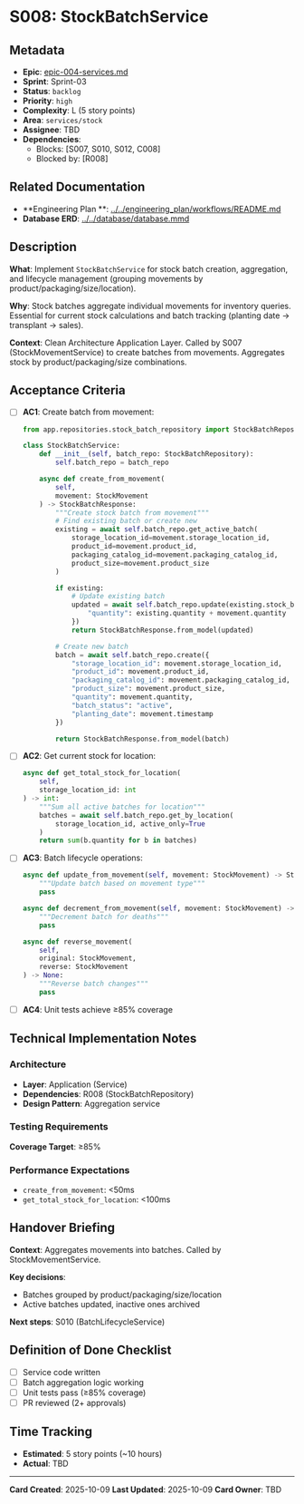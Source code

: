 # S008: StockBatchService

## Metadata

- **Epic**: [epic-004-services.md](../../02_epics/epic-004-services.md)
- **Sprint**: Sprint-03
- **Status**: `backlog`
- **Priority**: `high`
- **Complexity**: L (5 story points)
- **Area**: `services/stock`
- **Assignee**: TBD
- **Dependencies**:
    - Blocks: [S007, S010, S012, C008]
    - Blocked by: [R008]

## Related Documentation

- **Engineering Plan
  **: [../../engineering_plan/workflows/README.md](../../engineering_plan/workflows/README.md)
- **Database ERD**: [../../database/database.mmd](../../database/database.mmd)

## Description

**What**: Implement `StockBatchService` for stock batch creation, aggregation, and lifecycle
management (grouping movements by product/packaging/size/location).

**Why**: Stock batches aggregate individual movements for inventory queries. Essential for current
stock calculations and batch tracking (planting date → transplant → sales).

**Context**: Clean Architecture Application Layer. Called by S007 (StockMovementService) to create
batches from movements. Aggregates stock by product/packaging/size combinations.

## Acceptance Criteria

- [ ] **AC1**: Create batch from movement:
  ```python
  from app.repositories.stock_batch_repository import StockBatchRepository

  class StockBatchService:
      def __init__(self, batch_repo: StockBatchRepository):
          self.batch_repo = batch_repo

      async def create_from_movement(
          self,
          movement: StockMovement
      ) -> StockBatchResponse:
          """Create stock batch from movement"""
          # Find existing batch or create new
          existing = await self.batch_repo.get_active_batch(
              storage_location_id=movement.storage_location_id,
              product_id=movement.product_id,
              packaging_catalog_id=movement.packaging_catalog_id,
              product_size=movement.product_size
          )

          if existing:
              # Update existing batch
              updated = await self.batch_repo.update(existing.stock_batch_id, {
                  "quantity": existing.quantity + movement.quantity
              })
              return StockBatchResponse.from_model(updated)

          # Create new batch
          batch = await self.batch_repo.create({
              "storage_location_id": movement.storage_location_id,
              "product_id": movement.product_id,
              "packaging_catalog_id": movement.packaging_catalog_id,
              "product_size": movement.product_size,
              "quantity": movement.quantity,
              "batch_status": "active",
              "planting_date": movement.timestamp
          })

          return StockBatchResponse.from_model(batch)
  ```

- [ ] **AC2**: Get current stock for location:
  ```python
  async def get_total_stock_for_location(
      self,
      storage_location_id: int
  ) -> int:
      """Sum all active batches for location"""
      batches = await self.batch_repo.get_by_location(
          storage_location_id, active_only=True
      )
      return sum(b.quantity for b in batches)
  ```

- [ ] **AC3**: Batch lifecycle operations:
  ```python
  async def update_from_movement(self, movement: StockMovement) -> StockBatchResponse:
      """Update batch based on movement type"""
      pass

  async def decrement_from_movement(self, movement: StockMovement) -> None:
      """Decrement batch for deaths"""
      pass

  async def reverse_movement(
      self,
      original: StockMovement,
      reverse: StockMovement
  ) -> None:
      """Reverse batch changes"""
      pass
  ```

- [ ] **AC4**: Unit tests achieve ≥85% coverage

## Technical Implementation Notes

### Architecture

- **Layer**: Application (Service)
- **Dependencies**: R008 (StockBatchRepository)
- **Design Pattern**: Aggregation service

### Testing Requirements

**Coverage Target**: ≥85%

### Performance Expectations

- `create_from_movement`: <50ms
- `get_total_stock_for_location`: <100ms

## Handover Briefing

**Context**: Aggregates movements into batches. Called by StockMovementService.

**Key decisions**:

- Batches grouped by product/packaging/size/location
- Active batches updated, inactive ones archived

**Next steps**: S010 (BatchLifecycleService)

## Definition of Done Checklist

- [ ] Service code written
- [ ] Batch aggregation logic working
- [ ] Unit tests pass (≥85% coverage)
- [ ] PR reviewed (2+ approvals)

## Time Tracking

- **Estimated**: 5 story points (~10 hours)
- **Actual**: TBD

---

**Card Created**: 2025-10-09
**Last Updated**: 2025-10-09
**Card Owner**: TBD
